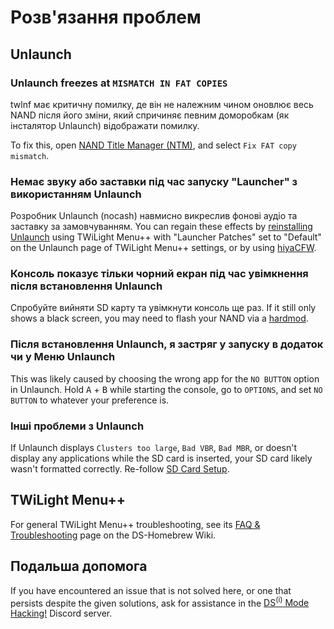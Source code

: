 # Розв'язання проблем

## Unlaunch

### Unlaunch freezes at `MISMATCH IN FAT COPIES`

twlnf має критичну помилку, де він не належним чином оновлює весь NAND після його зміни, який спричиняє певним доморобкам (як інсталятор Unlaunch) відображати помилку.

To fix this, open [NAND Title Manager (NTM)](https://github.com/Epicpkmn11/NTM/releases), and select `Fix FAT copy mismatch`.

### Немає звуку або заставки під час запуску "Launcher" з використанням Unlaunch

Розробник Unlaunch (nocash) навмисно викреслив фонові аудіо та заставку за замовчуванням. You can regain these effects by [reinstalling Unlaunch](installing-unlaunch.html) using TWiLight Menu++ with "Launcher Patches" set to "Default" on the Unlaunch page of TWiLight Menu++ settings, or by using [hiyaCFW](https://wiki.ds-homebrew.com/hiyacfw/installing).

### Консоль показує тільки чорний екран під час увімкнення після встановлення Unlaunch

Спробуйте вийняти SD карту та увімкнути консоль ще раз. If it still only shows a black screen, you may need to flash your NAND via a [hardmod](https://wiki.ds-homebrew.com/ds-index/hardmod).

### Після встановлення Unlaunch, я застряг у запуску в додаток чи у Меню Unlaunch

This was likely caused by choosing the wrong app for the `NO BUTTON` option in Unlaunch. Hold <kbd class="face">A</kbd> + <kbd class="face">B</kbd> while starting the console, go to `OPTIONS`, and set `NO BUTTON` to whatever your preference is.

### Інші проблеми з Unlaunch

If Unlaunch displays `Clusters too large`, `Bad VBR`, `Bad MBR`, or doesn't display any applications while the SD card is inserted, your SD card likely wasn't formatted correctly. Re-follow [SD Card Setup](sd-card-setup.html).

## TWiLight Menu++

For general TWiLight Menu++ troubleshooting, see its [FAQ & Troubleshooting](https://wiki.ds-homebrew.com/twilightmenu/faq) page on the DS-Homebrew Wiki.

## Подальша допомога

If you have encountered an issue that is not solved here, or one that persists despite the given solutions, ask for assistance in the [DS<sup>(i)</sup> Mode Hacking!](https://discord.gg/fCzqcWteC4) Discord server.
